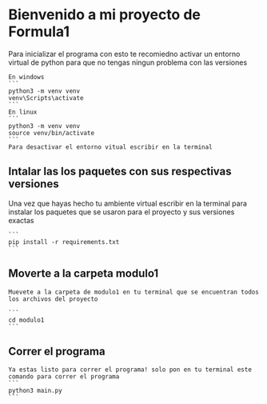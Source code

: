 # Bienvenido a mi proyecto de Formula1

Para inicializar el programa con esto te recomiedno activar un entorno virtual de python para que no tengas ningun problema con las versiones

    En windows
    ```
    python3 -m venv venv
    venv\Scripts\activate
    ```
    En linux
    ```
    python3 -m venv venv
    source venv/bin/activate
    ```
    Para desactivar el entorno vitual escribir en la terminal

## Intalar las los paquetes con sus respectivas versiones

Una vez que hayas hecho tu ambiente virtual escribir en la terminal para instalar los paquetes que se usaron para el proyecto y sus versiones exactas

    ```
    pip install -r requirements.txt
    ```

## Moverte a la carpeta modulo1

    Muevete a la carpeta de modulo1 en tu terminal que se encuentran todos los archivos del proyecto

    ```
    cd modulo1
    ```

## Correr el programa

    Ya estas listo para correr el programa! solo pon en tu terminal este comando para correr el programa
    ```
    python3 main.py
    ```
